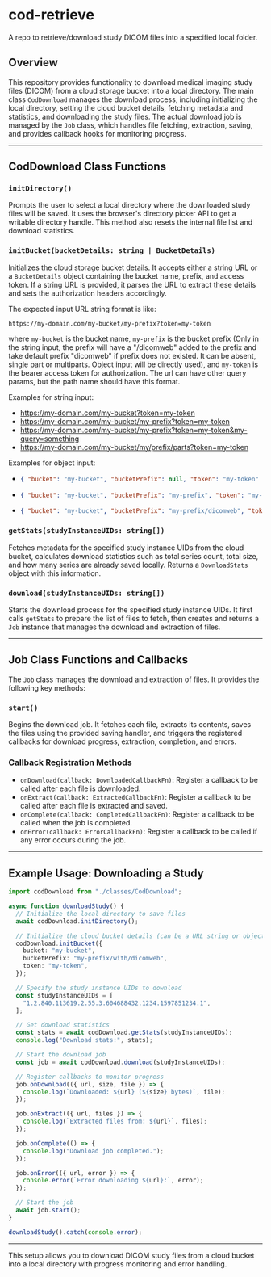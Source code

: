# cod-retrieve

A repo to retrieve/download study DICOM files into a specified local folder.

## Overview

This repository provides functionality to download medical imaging study files (DICOM) from a cloud storage bucket into a local directory. The main class `CodDownload` manages the download process, including initializing the local directory, setting the cloud bucket details, fetching metadata and statistics, and downloading the study files. The actual download job is managed by the `Job` class, which handles file fetching, extraction, saving, and provides callback hooks for monitoring progress.

---

## CodDownload Class Functions

### `initDirectory()`

Prompts the user to select a local directory where the downloaded study files will be saved. It uses the browser's directory picker API to get a writable directory handle. This method also resets the internal file list and download statistics.

### `initBucket(bucketDetails: string | BucketDetails)`

Initializes the cloud storage bucket details. It accepts either a string URL or a `BucketDetails` object containing the bucket name, prefix, and access token. If a string URL is provided, it parses the URL to extract these details and sets the authorization headers accordingly.

The expected input URL string format is like:

```
https://my-domain.com/my-bucket/my-prefix?token=my-token
```

where `my-bucket` is the bucket name, `my-prefix` is the bucket prefix (Only in the string input, the prefix will have a "/dicomweb" added to the prefix and take default prefix "dicomweb" if prefix does not existed. It can be absent, single part or multiparts. Object input will be directly used), and `my-token` is the bearer access token for authorization. The url can have other query params, but the path name should have this format.

Examples for string input:

- https://my-domain.com/my-bucket?token=my-token
- https://my-domain.com/my-bucket/my-prefix?token=my-token
- https://my-domain.com/my-bucket/my-prefix?token=my-token&my-query=something
- https://my-domain.com/my-bucket/my/prefix/parts?token=my-token

Examples for object input:

- ```json
  { "bucket": "my-bucket", "bucketPrefix": null, "token": "my-token" }
  ```
- ```json
  { "bucket": "my-bucket", "bucketPrefix": "my-prefix", "token": "my-token" }
  ```
- ```json
  { "bucket": "my-bucket", "bucketPrefix": "my-prefix/dicomweb", "token": "my-token" }
  ```

### `getStats(studyInstanceUIDs: string[])`

Fetches metadata for the specified study instance UIDs from the cloud bucket, calculates download statistics such as total series count, total size, and how many series are already saved locally. Returns a `DownloadStats` object with this information.

### `download(studyInstanceUIDs: string[])`

Starts the download process for the specified study instance UIDs. It first calls `getStats` to prepare the list of files to fetch, then creates and returns a `Job` instance that manages the download and extraction of files.

---

## Job Class Functions and Callbacks

The `Job` class manages the download and extraction of files. It provides the following key methods:

### `start()`

Begins the download job. It fetches each file, extracts its contents, saves the files using the provided saving handler, and triggers the registered callbacks for download progress, extraction, completion, and errors.

### Callback Registration Methods

- `onDownload(callback: DownloadedCallbackFn)`: Register a callback to be called after each file is downloaded.
- `onExtract(callback: ExtractedCallbackFn)`: Register a callback to be called after each file is extracted and saved.
- `onComplete(callback: CompletedCallbackFn)`: Register a callback to be called when the job is completed.
- `onError(callback: ErrorCallbackFn)`: Register a callback to be called if any error occurs during the job.

---

## Example Usage: Downloading a Study

```typescript
import codDownload from "./classes/CodDownload";

async function downloadStudy() {
  // Initialize the local directory to save files
  await codDownload.initDirectory();

  // Initialize the cloud bucket details (can be a URL string or object)
  codDownload.initBucket({
    bucket: "my-bucket",
    bucketPrefix: "my-prefix/with/dicomweb",
    token: "my-token",
  });

  // Specify the study instance UIDs to download
  const studyInstanceUIDs = [
    "1.2.840.113619.2.55.3.604688432.1234.1597851234.1",
  ];

  // Get download statistics
  const stats = await codDownload.getStats(studyInstanceUIDs);
  console.log("Download stats:", stats);

  // Start the download job
  const job = await codDownload.download(studyInstanceUIDs);

  // Register callbacks to monitor progress
  job.onDownload(({ url, size, file }) => {
    console.log(`Downloaded: ${url} (${size} bytes)`, file);
  });

  job.onExtract(({ url, files }) => {
    console.log(`Extracted files from: ${url}`, files);
  });

  job.onComplete(() => {
    console.log("Download job completed.");
  });

  job.onError(({ url, error }) => {
    console.error(`Error downloading ${url}:`, error);
  });

  // Start the job
  await job.start();
}

downloadStudy().catch(console.error);
```

---

This setup allows you to download DICOM study files from a cloud bucket into a local directory with progress monitoring and error handling.
